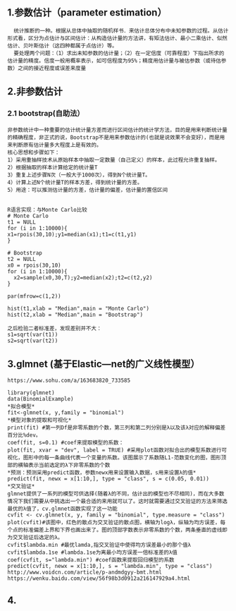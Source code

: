 ## 1.参数估计（parameter estimation）
    
      统计推断的一种。根据从总体中抽取的随机样书．来估计总体分布中未知参数的过程。从估计形式看，区分为点估计与区间估计：从构造估计量的方法讲，有矩法估计、最小二乘估计、似然估计、贝叶斯估计（这四种都属于点估计）等。
      要处理两个问题：（1）求出未知参数的估计量；（2）在一定信度（可靠程度）下指出所求的估计量的精度。信度一般用概率表示，如可信程度为95%；精度用估计量与被估参数（或待估参数）之间的接近程度或误差来度量
      
## 2.非参数估计

### 2.1 bootstrap(自助法）
    非参数统计中一种重要的估计统计量方差而进行区间估计的统计学方法，目的是用来判断统计量的精确程度，非正式的说，Bootstrap不是用来参数估计的(也就是说效果不会变好），而是用来判断原有估计量多大程度上是有效的。   
    核心思想和步骤如下：
    1）采用重抽样技术从原始样本中抽取一定数量（自己定义）的样本，此过程允许重复抽样。
    2）根据抽取的样本计算给定的统计量T
    3）重复上述步骤N次（一般大于1000次），得到N个统计量T。
    4）计算上述N个统计量T的样本方差，得到统计量的方差。
    5）用途：可以推测估计量的方差，估计量的偏差，估计量的置信区间
    
    
    R语言实现：与Monte Carlo比较
    # Monte Carlo
    t1 = NULL
    for (i in 1:10000){
    x1=rpois(30,10);y1=median(x1);t1=c(t1,y1)
    }
 
    # Bootstrap
    t2 = NULL
    x0 = rpois(30,10)
    for (i in 1:10000){
      x2=sample(x0,30,T);y2=median(x2);t2=c(t2,y2)
    }
 
    par(mfrow=c(1,2))
 
    hist(t1,xlab = "Median",main = "Monte Carlo")
    hist(t2,xlab = "Median",main = "Bootstrap")
    
    之后检验二者标准差，发现差别并不大：
    s1=sqrt(var(t1))
    s2=sqrt(var(t2))

## 3.glmnet (基于Elastic—net的广义线性模型）
   
    https://www.sohu.com/a/163683820_733585
   
    library(glmnet)
    data(BinomialExample)
    *拟合模型*
    fit<-glmnet(x, y,family = "binomial")
    *模型对象的提取和可视化*
    print(fit) #第一列Df是非零系数的个数，第三列和第二列分别是λ以及该λ对应的解释偏差百分比%dev。
    coef(fit, s=0.1) #coef来提取模型的系数：
    plot(fit, xvar = "dev", label = TRUE) #采用plot函数对拟合出的模型系数进行可视化，图形中的每一条曲线代表一个变量的系数。该图展示了系数随L1-范数变化的图，图形顶部的横轴表示当前选定的λ下非零系数的个数
    *预测：预测采用predict函数，参数newx用来设置输入数据，s用来设置λ的值*
    predict(fit, newx = x[1:10,], type = "class", s = c(0.05, 0.01))
    *交叉验证*
    glmnet提供了一系列的模型可供选择(随着λ的不同，估计出的模型也不尽相同)，而在大多数情况下我们需要从中挑选出一个最合适的来用就可以了。这时就需要通过交叉验证的方法来筛选最优的λ值了，cv.glmnet函数实现了这一功能
    cvfit <- cv.glmnet(x, y, family = "binomial", type.measure = "class")
    plot(cvfit)#该图中，红色的散点为交叉验证的散点图，横轴为logλ，纵轴为均方误差，每个点的标准偏差上界和下界也画出来了。图的顶部字数表示非零系数的个数，两条垂直的虚线即为交叉验证后选定的λ。
    cvfit$lambda.min #最优lamda,指交叉验证中使得均方误差最小的那个值λ
    cvfit$lambda.1se #lambda.1se为离最小均方误差一倍标准差的λ值  
    coef(cvfit, s="lambda.min") #coef函数来提取回归模型的系数
    predict(cvfit, newx = x[1:10,], s = "lambda.min", type = "class")
    http://www.voidcn.com/article/p-andmdgyy-bmt.html
    https://wenku.baidu.com/view/56f98b3d0912a216147929a4.html

   


## 4.
